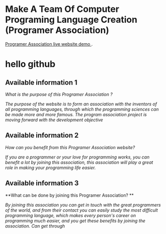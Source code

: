 # Make A Team Of Computer Programing Language Creation (Programer Association)

 [Programer Association live website demo ](https://loving-albattani-8864ac.netlify.app).

# hello github

## Available information 1  

*What is the purpose of this Programer Association ?*

*The purpose of the website is to form an association with the inventors of all programming languages, through which the programming sciences can be made more and more famous. The program association project is moving forward with the development objective*

## Available information 2

*How can you benefit from this Programer Association website?*

*If you are a programmer or your love for programming works, you can benefit a lot by joining this association, this association will play a great role in making your programming life easier.*


## Available information 3 
**What can be done by joining this Programer Association? **

*By joining this association you can get in touch with the great programmers of the world, and from their contact you can easily study the most difficult programming language, which makes every person's career on programming much easier, and you get these benefits by joining the association. Can get through*
